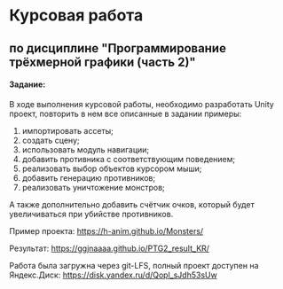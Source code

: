 # Курсовая работа

## по дисциплине "Программирование трёхмерной графики (часть 2)"

#### Задание:

В ходе выполнения курсовой работы, необходимо разработать Unity проект, повторить в нем все описанные в задании примеры:
1. импортировать ассеты;
2. создать сцену;
3. использовать модуль навигации;
4. добавить противника с соответствующим поведением;
5. реализовать выбор объектов курсором мыши;
6. добавить генерацию противников;
7. реализовать уничтожение монстров;

А также дополнительно добавить счётчик очков, который будет увеличиваться при убийстве противников. 

Пример проекта: https://h-anim.github.io/Monsters/


Результат: https://ggjnaaaa.github.io/PTG2_result_KR/

Работа была загружна через git-LFS, полный проект доступен на Яндекс.Диск: https://disk.yandex.ru/d/Qopl_sJdh53sUw